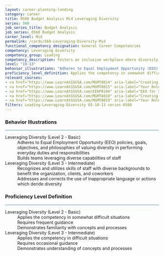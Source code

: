 ```yaml
---
layout: career-planning-landing
category: career
title: 0560 Budget Analysis Mid Leveraging Diversity
series: 560
job_series_title: Budget Analysis
job_series: 0560 Budget Analysis
career_level: Mid
permalink: /cards/560-Leveraging-Diversity-Mid
functional_competency_designation: General Career Competencies
competency: Leveraging Diversity
competency_group: Leading
competency_description: Fosters an inclusive workplace where diversity and individual differences are valued and leveraged to achieve the vision and mission of the organization.
level: "10-13"
behavior_illustrations: "Adheres to Equal Employment Opportunity (EEO) policies, goals, objectives, and philosophies of valuing diversity in performing everyday duties and responsibilities ? Builds teams leveraging diverse capabilities of staff ? Recognizes and utilizes skills of staff with diverse backgrounds to benefit the organization, clients, and coworkers ? Addresses and corrects the use of inappropriate language or actions which deride diversity"
proficiency_level_definition: Applies the competency in somewhat difficult situations ? Requires frequent guidance ? Demonstrates familiarity with concepts and processes  ? Applies the competency in difficult situations ? Requires occasional guidance ? Demonstrates understanding of concepts and processes
relevant_courses: 
- <a href="https://www.LearnAtGSUSA.com/MGMT8014" aria-label="Creating A Culture of Diversity, Equity, Inclusion and Assessibility in Government (MGMT8011), GSU - https://www.LearnAtGSUSA.com/MGMT8014">Creating A Culture of Diversity, Equity, Inclusion and Assessibility in Government (MGMT8011), GSU</a>
- <a href="https://www.LearnAtGSUSA.com/MGMT8015" aria-label="Your Role in Creating a Culture of Diversity, Equity, Inclusion and Assessability in Government (DEIA) (MGMT8012), GSU - https://www.LearnAtGSUSA.com/MGMT8015">Your Role in Creating a Culture of Diversity, Equity, Inclusion and Assessability in Government (DEIA) (MGMT8012), GSU</a>
- <a href="https://www.LearnAtGSUSA.com/EEOP8104" aria-label="EEO for Supervisors and Managers (EEOP8101), GSU - https://www.LearnAtGSUSA.com/EEOP8104">EEO for Supervisors and Managers (EEOP8101), GSU</a>
- <a href="https://www.LearnAtGSUSA.com/MGMT8018" aria-label="Creating A Culture of Diversity, Equity, Inclusion and Assessibility in Government (MGMT8011), GSU - https://www.LearnAtGSUSA.com/MGMT8018">Creating A Culture of Diversity, Equity, Inclusion and Assessibility in Government (MGMT8011), GSU</a>
- <a href="https://www.LearnAtGSUSA.com/MGMT8019" aria-label="Your Role in Creating a Culture of Diversity, Equity, Inclusion and Assessability in Government (DEIA) (MGMT8012), GSU - https://www.LearnAtGSUSA.com/MGMT8019">Your Role in Creating a Culture of Diversity, Equity, Inclusion and Assessability in Government (DEIA) (MGMT8012), GSU</a>
filters: Leading-Leveraging-Diversity GS-10-13 series-0560
---
```


<div class="desktop:grid-col-6 margin-y-3">
  <div class="border-top-2 bg-white padding-3 shadow-5 height-full members-hover border-1px button-border border-top-blue radius-lg card-text-color">
    <h3>Behavior Illustrations</h3>
    <hr style="background-color: #1b74e0 !important;"/>
    <dl class="text-base card-content-color"><dt>Leveraging Diversity (Level 2 - Basic)</dt><dd>Adheres to Equal Employment Opportunity (EEO) policies, goals, objectives, and philosophies of valuing diversity in performing everyday duties and responsibilities </dd><dd> Builds teams leveraging diverse capabilities of staff</dd><dt>Leveraging Diversity (Level 3 - Intermediate)</dt><dd>Recognizes and utilizes skills of staff with diverse backgrounds to benefit the organization, clients, and coworkers </dd><dd> Addresses and corrects the use of inappropriate language or actions which deride diversity</dd></dl>
  </div>
</div>
<div class="desktop:grid-col-6 margin-y-3">
  <div class="border-top-2 bg-white padding-3 shadow-5 height-full members-hover border-1px button-border border-top-blue radius-lg card-text-color">
    <h3>Proficiency Level Definition</h3>
     <hr style="background-color: #1b74e0 !important;"/>
    <dl class="text-base card-content-color"><dt>Leveraging Diversity (Level 2 - Basic)</dt><dd>Applies the competency in somewhat difficult situations </dd><dd> Requires frequent guidance </dd><dd> Demonstrates familiarity with concepts and processes </dd><dt>Leveraging Diversity (Level 3 - Intermediate)</dt><dd>Applies the competency in difficult situations </dd><dd> Requires occasional guidance </dd><dd> Demonstrates understanding of concepts and processes</dd></dl>
  </div>
</div>